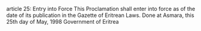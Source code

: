 article 25: Entry into Force
This Proclamation shall enter into force as of the date of its publication in the Gazette of Eritrean Laws. Done at Asmara, this 25th day of May, 1998 Government of Eritrea
<ul>
</ul>